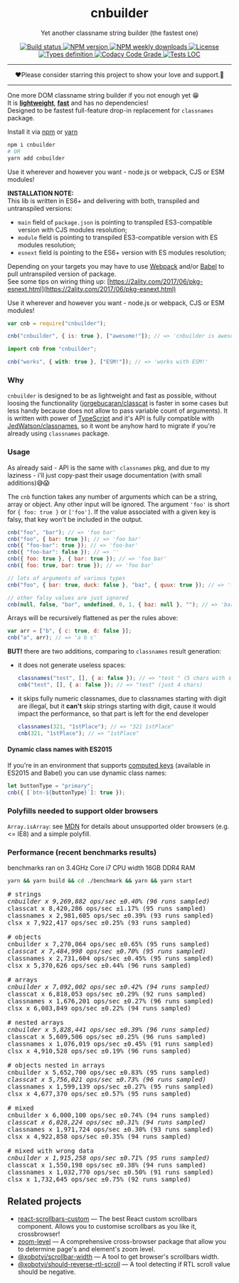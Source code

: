 <div align="center">
  <h1>cnbuilder</h1>
  <p>Yet another classname string builder (the fastest one)</p>
  <p>
    <a href="https://www.npmjs.com/package/cnbuilder">
        <img src="https://flat.badgen.net/travis/xobotyi/scrollbar-width" alt="Build status"/>
    </a>
    <a href="https://www.npmjs.com/package/cnbuilder">
        <img src="https://flat.badgen.net/npm/v/cnbuilder" alt="NPM version"/>
    </a>
    <a href="https://www.npmjs.com/package/cnbuilder">
        <img src="https://flat.badgen.net/npm/dw/cnbuilder" alt="NPM weekly downloads"/>
    </a>
    <a href="https://www.npmjs.com/package/cnbuilder">
        <img src="https://flat.badgen.net/npm/license/cnbuilder" alt="License"/>
    </a>
    <a href="https://www.npmjs.com/package/cnbuilder">
        <img src="https://flat.badgen.net/npm/types/cnbuilder" alt="Types definition"/>
    </a>
    <a href="https://www.npmjs.com/package/cnbuilder">
        <img src="https://flat.badgen.net/codacy/grade/71cdf9626f264970a23706c93b83a4bb" alt="Codacy Code Grade"/>
    </a>
    <a href="https://www.npmjs.com/package/cnbuilder">
        <img src="https://flat.badgen.net/codacy/coverage/71cdf9626f264970a23706c93b83a4bb" alt="Tests LOC"/>
    </a>
  </p>
</div>

---

<div align="center">❤️Please consider starring this project to show your love and support.🙌</div>

---

One more DOM classname string builder if you not enough yet 😁  
It is **[lightweight](https://bundlephobia.com/result?p=cnbuilder)**, **[fast](#performance-recent-benchmarks-results)** and has no dependencies!  
Designed to be fastest full-feature drop-in replacement for `classnames` package.

Install it via [npm](https://www.npmjs.com) or [yarn](https://yarnpkg.com)

```bash
npm i cnbuilder
# OR
yarn add cnbuilder
```

Use it wherever and however you want - node.js or webpack, CJS or ESM modules!

**INSTALLATION NOTE:**  
This lib is written in ES6+ and delivering with both, transpiled and untranspiled versions:

- `main` field of `package.json` is pointing to transpiled ES3-compatible version with CJS modules resolution;
- `module` field is pointing to transpiled ES3-compatible version with ES modules resolution;
- `esnext` field is pointing to the ES6+ version with ES modules resolution;

Depending on your targets you may have to use [Webpack](https://webpack.js.org/) and/or
[Babel](http://babeljs.io/) to pull untranspiled version of package.  
See some tips on wiring thing up: [https://2ality.com/2017/06/pkg-esnext.html](https://2ality.com/2017/06/pkg-esnext.html)

Use it wherever and however you want - node.js or webpack, CJS or ESM modules!

```javascript
var cnb = require("cnbuilder");

cnb("cnbuilder", { is: true }, ["awesome!"]); // => 'cnbuilder is awesome!'
```

```typescript
import cnb from "cnbuilder";

cnb("works", { with: true }, ["ESM!"]); // => 'works with ESM!'
```

### Why

`cnbuilder` is designed to be as lightweight and fast as possible, without loosing the functionality ([jorgebucaran/classcat](https://github.com/jorgebucaran/classcat) is faster in some cases but less handy because does not allow to pass variable count of arguments).
It is written with power of [TypeScript](http://www.typescriptlang.org) and it's API is fully compatible with [JedWatson/classnames](https://github.com/JedWatson/classnames), so it wont be anyhow hard to migrate if you're already using `classnames` package.

### Usage

As already said - API is the same with `classnames` pkg, and due to my laziness - i'll just copy-past their usage documentation (with small additions)😅😱

The `cnb` function takes any number of arguments which can be a string, array or object. Any other input will be ignored.
The argument `'foo'` is short for `{ foo: true }` or `['foo']`. If the value associated with a given key is falsy, that key won't be included in the output.

```js
cnb("foo", "bar"); // => 'foo bar'
cnb("foo", { bar: true }); // => 'foo bar'
cnb({ "foo-bar": true }); // => 'foo-bar'
cnb({ "foo-bar": false }); // => ''
cnb({ foo: true }, { bar: true }); // => 'foo bar'
cnb({ foo: true, bar: true }); // => 'foo bar'

// lots of arguments of various types
cnb("foo", { bar: true, duck: false }, "baz", { quux: true }); // => 'foo bar baz quux'

// other falsy values are just ignored
cnb(null, false, "bar", undefined, 0, 1, { baz: null }, ""); // => 'bar 1'
```

Arrays will be recursively flattened as per the rules above:

```js
var arr = ["b", { c: true, d: false }];
cnb("a", arr); // => 'a b c'
```

**BUT!** there are two additions, comparing to `classnames` result generation:

- it does not generate useless spaces:
  ```javascript
  classnames("test", [], { a: false }); // => "test " (5 chars with space at the end)
  cnb("test", [], { a: false }); // => "test" (just 4 chars)
  ```
- it skips fully numeric classnames, due to classnames starting with digit are illegal, but it **can't** skip strings starting with digit, cause it would impact the performance, so that part is left for the end developer
  ```javascript
  classnames(321, "1stPlace"); // => "321 1stPlace"
  cnb(321, "1stPlace"); // => "1stPlace"
  ```

#### Dynamic class names with ES2015

If you're in an environment that supports [computed keys](http://www.ecma-international.org/ecma-262/6.0/#sec-object-initializer) (available in ES2015 and Babel) you can use dynamic class names:

```javascript
let buttonType = "primary";
cnb({ [`btn-${buttonType}`]: true });
```

### Polyfills needed to support older browsers

`Array.isArray`: see [MDN](https://developer.mozilla.org/en-US/docs/Web/JavaScript/Reference/Global_Objects/Array/isArray) for details about unsupported older browsers (e.g. <= IE8) and a simple polyfill.

### Performance (recent benchmarks results)

benchmarks ran on 3.4GHz Core i7 CPU width 16GB DDR4 RAM

```bash
yarn && yarn build && cd ./benchmark && yarn && yarn start
```

<pre>
# strings
<string><em>cnbuilder x 9,269,882 ops/sec ±0.40% (96 runs sampled)</em></string>
classcat x 8,420,286 ops/sec ±1.17% (95 runs sampled)
classnames x 2,981,605 ops/sec ±0.39% (93 runs sampled)
clsx x 7,922,417 ops/sec ±0.25% (93 runs sampled)

# objects
cnbuilder x 7,270,064 ops/sec ±0.65% (95 runs sampled)
<string><em>classcat x 7,484,998 ops/sec ±0.70% (95 runs sampled)</em></string>
classnames x 2,731,604 ops/sec ±0.45% (95 runs sampled)
clsx x 5,370,626 ops/sec ±0.44% (96 runs sampled)

# arrays
<string><em>cnbuilder x 7,092,002 ops/sec ±0.42% (94 runs sampled)</em></string>
classcat x 6,818,053 ops/sec ±0.29% (92 runs sampled)
classnames x 1,676,201 ops/sec ±0.27% (96 runs sampled)
clsx x 6,083,849 ops/sec ±0.22% (94 runs sampled)

# nested arrays
<string><em>cnbuilder x 5,828,441 ops/sec ±0.39% (96 runs sampled)</em></string>
classcat x 5,609,506 ops/sec ±0.25% (96 runs sampled)
classnames x 1,076,019 ops/sec ±0.45% (91 runs sampled)
clsx x 4,910,528 ops/sec ±0.19% (96 runs sampled)

# objects nested in arrays
cnbuilder x 5,652,700 ops/sec ±0.83% (95 runs sampled)
<string><em>classcat x 5,756,021 ops/sec ±0.73% (96 runs sampled)</em></string>
classnames x 1,599,139 ops/sec ±0.27% (95 runs sampled)
clsx x 4,677,370 ops/sec ±0.57% (95 runs sampled)

# mixed
cnbuilder x 6,000,100 ops/sec ±0.74% (94 runs sampled)
<string><em>classcat x 6,028,224 ops/sec ±0.31% (94 runs sampled)</em></string>
classnames x 1,971,724 ops/sec ±0.30% (93 runs sampled)
clsx x 4,922,858 ops/sec ±0.35% (94 runs sampled)

# mixed with wrong data
<string><em>cnbuilder x 1,915,258 ops/sec ±0.71% (95 runs sampled)</em></string>
classcat x 1,550,198 ops/sec ±0.38% (94 runs sampled)
classnames x 1,032,770 ops/sec ±0.50% (91 runs sampled)
clsx x 1,732,645 ops/sec ±0.75% (92 runs sampled)
</pre>

## Related projects

- [react-scrollbars-custom](https://www.npmjs.com/package/react-scrollbars-custom) &mdash; The best React custom scrollbars component. Allows you to customise scrollbars as you like it, crossbrowser!
- [zoom-level](https://www.npmjs.com/package/zoom-level) &mdash; A comprehensive cross-browser package that allow you to determine page's and element's zoom level.
- [@xobotyi/scrollbar-width](https://www.npmjs.com/package/@xobotyi/scrollbar-width) &mdash; A tool to get browser's scrollbars width.
- [@xobotyi/should-reverse-rtl-scroll](https://www.npmjs.com/package/@xobotyi/should-reverse-rtl-scroll) &mdash; A tool detecting if RTL scroll value should be negative.
